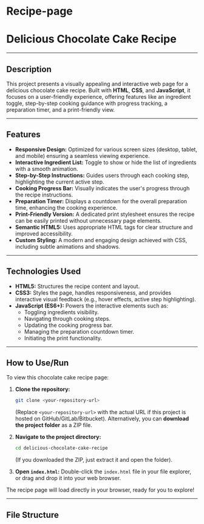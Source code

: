 # Recipe-page
# Delicious Chocolate Cake Recipe

---

## Description
This project presents a visually appealing and interactive web page for a delicious chocolate cake recipe. Built with **HTML**, **CSS**, and **JavaScript**, it focuses on a user-friendly experience, offering features like an ingredient toggle, step-by-step cooking guidance with progress tracking, a preparation timer, and a print-friendly view.

---

## Features
* **Responsive Design:** Optimized for various screen sizes (desktop, tablet, and mobile) ensuring a seamless viewing experience.
* **Interactive Ingredient List:** Toggle to show or hide the list of ingredients with a smooth animation.
* **Step-by-Step Instructions:** Guides users through each cooking step, highlighting the current active step.
* **Cooking Progress Bar:** Visually indicates the user's progress through the recipe instructions.
* **Preparation Timer:** Displays a countdown for the overall preparation time, enhancing the cooking experience.
* **Print-Friendly Version:** A dedicated print stylesheet ensures the recipe can be easily printed without unnecessary page elements.
* **Semantic HTML5:** Uses appropriate HTML tags for clear structure and improved accessibility.
* **Custom Styling:** A modern and engaging design achieved with CSS, including subtle animations and shadows.

---

## Technologies Used
* **HTML5:** Structures the recipe content and layout.
* **CSS3:** Styles the page, handles responsiveness, and provides interactive visual feedback (e.g., hover effects, active step highlighting).
* **JavaScript (ES6+):** Powers the interactive elements such as:
    * Toggling ingredients visibility.
    * Navigating through cooking steps.
    * Updating the cooking progress bar.
    * Managing the preparation countdown timer.
    * Initiating the print functionality.

---

## How to Use/Run
To view this chocolate cake recipe page:

1.  **Clone the repository:**
    ```bash
    git clone <your-repository-url>
    ```
    (Replace `<your-repository-url>` with the actual URL if this project is hosted on GitHub/GitLab/Bitbucket).
    Alternatively, you can **download the project folder** as a ZIP file.

2.  **Navigate to the project directory:**
    ```bash
    cd delicious-chocolate-cake-recipe
    ```
    (If you downloaded the ZIP, just extract it and open the folder).

3.  **Open `index.html`:** Double-click the `index.html` file in your file explorer, or drag and drop it into your web browser.

The recipe page will load directly in your browser, ready for you to explore!

---

## File Structure
